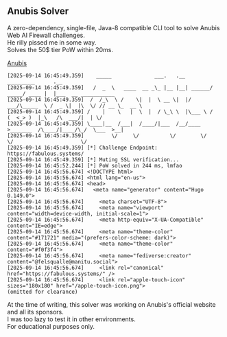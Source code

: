 Anubis Solver
---
A zero-dependency, single-file, Java-8 compatible CLI tool to solve Anubis Web AI Firewall challenges.  
He rilly pissed me in some way.  
Solves the 50$ tier PoW within 20ms.

[Anubis](https://github.com/TecharoHQ/anubis)

````log
[2025-09-14 16:45:49.359]    _____              ___.   .__         _________      .__                     
[2025-09-14 16:45:49.359]   /  _  \   ____  __ _\_ |__ |__| ______/   _____/ ____ |  |___  __ ___________ 
[2025-09-14 16:45:49.359]  /  /_\  \ /    \|  |  \ __ \|  |/  ___/\_____  \ /  _ \|  |\  \/ // __ \_  __ \
[2025-09-14 16:45:49.359] /    |    \   |  \  |  / \_\ \  |\___ \ /        (  <_> )  |_\   /\  ___/|  | \/
[2025-09-14 16:45:49.359] \____|__  /___|  /____/|___  /__/____  >_______  /\____/|____/\_/  \___  >__|   
[2025-09-14 16:45:49.359]         \/     \/          \/        \/        \/                      \/       
[2025-09-14 16:45:49.359] [*] Challenge Endpoint: https://fabulous.systems/
[2025-09-14 16:45:49.359] [*] Muting SSL verification...
[2025-09-14 16:45:52.244] [*] PoW solved in 244 ms, lmfao
[2025-09-14 16:45:56.674] <!DOCTYPE html>
[2025-09-14 16:45:56.674] <html lang="en-us">
[2025-09-14 16:45:56.674] <head>
[2025-09-14 16:45:56.674] 	<meta name="generator" content="Hugo 0.149.0">
[2025-09-14 16:45:56.674]     <meta charset="UTF-8">
[2025-09-14 16:45:56.674]     <meta name="viewport" content="width=device-width, initial-scale=1">
[2025-09-14 16:45:56.674]     <meta http-equiv="X-UA-Compatible" content="IE=edge">
[2025-09-14 16:45:56.674]     <meta name="theme-color" content="#171721" media="(prefers-color-scheme: dark)">
[2025-09-14 16:45:56.674]     <meta name="theme-color" content="#f0f3f4">
[2025-09-14 16:45:56.674]     <meta name="fediverse:creator" content="@felsqualle@manitu.social">
[2025-09-14 16:45:56.674]     <link rel="canonical" href="https://fabulous.systems/" />
[2025-09-14 16:45:56.674]     <link rel="apple-touch-icon" sizes="180x180" href="/apple-touch-icon.png">
(omitted for clearance)
````

At the time of writing, this solver was working on Anubis's official website and all its sponsors.  
I was too lazy to test it in other environments.  
For educational purposes only.




